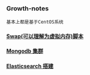 ### Growth-notes

    基本上都是基于CentOS系统

#### [Swap(可以理解为虚拟内存)脚本](https://github.com/cavacn/Growth-notes/tree/master/swap)

#### [Mongodb 集群](https://github.com/cavacn/Growth-notes/issues/1)

#### [Elasticsearch 搭建](https://github.com/cavacn/Growth-notes/issues/2)
